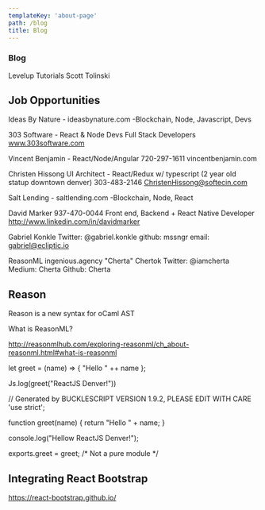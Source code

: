 ```yaml
---
templateKey: 'about-page'
path: /blog
title: Blog
---
```

### Blog 

Levelup Tutorials
Scott Tolinski

## Job Opportunities
Ideas By Nature - ideasbynature.com
-Blockchain, Node, Javascript, Devs

303 Software - React & Node Devs Full Stack Developers www.303software.com

Vincent Benjamin - React/Node/Angular 720-297-1611 vincentbenjamin.com

Christen Hissong UI Architect - React/Redux w/ typescript (2 year old statup downtown denver)
303-483-2146 
ChristenHissong@softecin.com


Salt Lending - saltlending.com
-Blockchain, Node, React

David Marker 937-470-0044
Front end, Backend + React Native Developer
http://www.linkedin.com/in/davidmarker

Gabriel Konkle
Twitter: @gabriel.konkle
github: mssngr
email: gabriel@ecliptic.io


ReasonML
ingenious.agency
"Cherta" Chertok
Twitter: @iamcherta
Medium: Cherta
Github: Cherta



## Reason
Reason is a new syntax for oCaml AST

What is ReasonML?

http://reasonmlhub.com/exploring-reasonml/ch_about-reasonml.html#what-is-reasonml

let greet = (name) => {
"Hello " ++ name
};

Js.log(greet("ReactJS Denver!"))

// Generated by BUCKLESCRIPT VERSION 1.9.2, PLEASE EDIT WITH CARE
'use strict';

function greet(name) {
    return "Hello " + name;
}

console.log("Hellow ReactJS Denver!");

exports.greet = greet;
/* Not a pure module */

## Integrating React Bootstrap
https://react-bootstrap.github.io/




